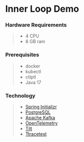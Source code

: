 # Inner Loop Demo

### Hardware Requirements
 > - 4 CPU
 > - 8 GB ram
 
### Prerequisites
 > - docker
 > - kubectl
 > - ctlptl
 > - Java 17
 
### Technology
 > - [Spring Initializr](https://start.spring.io/)
 > - [PostgreSQL](https://www.postgresql.org/)
 > - [Apache Kafka](https://kafka.apache.org/)
 > - [OpenTelemetry](https://opentelemetry.io/)
 > - [Tilt](https://tilt.dev/)
 > - [Ttracetest](https://tracetest.io/)

